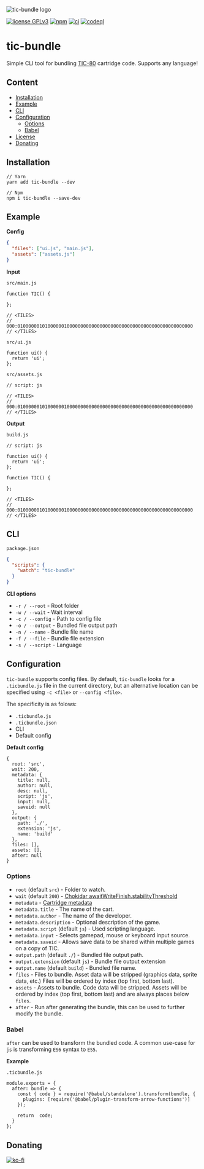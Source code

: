 ![tic-bundle logo](https://i.imgur.com/YpexCm4.png)

[![license GPLv3](https://img.shields.io/badge/license-GPLv3-blue.svg)](https://www.gnu.org/licenses/gpl-3.0)
[![npm](https://img.shields.io/npm/v/tic-bundle?label=npm)](https://www.npmjs.com/package/tic-bundle)
[![ci](https://github.com/chronoDave/tic-bundle/actions/workflows/ci.yml/badge.svg)](https://github.com/chronoDave/tic-bundle/actions/workflows/ci.yml)
[![codeql](https://github.com/chronoDave/tic-bundle/actions/workflows/codeql.yml/badge.svg)](https://github.com/chronoDave/tic-bundle/actions/workflows/codeql.yml)

# tic-bundle

Simple CLI tool for bundling [TIC-80](https://tic80.com/) cartridge code. Supports any language!

## Content

 - [Installation](#installation)
 - [Example](#example)
 - [CLI](#cli)
 - [Configuration](#configuration)
   - [Options](#options)
   - [Babel](#babel)
 - [License](./LICENSE)
 - [Donating](#donating)


## Installation

```
// Yarn
yarn add tic-bundle --dev

// Npm
npm i tic-bundle --save-dev
```

## Example

<b>Config</b>

```JSON
{
  "files": ["ui.js", "main.js"],
  "assets": ["assets.js"]
}
```

<b>Input</b>

`src/main.js`

```JS
function TIC() {

};

// <TILES>
// 000:0100000010100000010000000000000000000000000000000000000000000000
// </TILES>
```

`src/ui.js`

```JS
function ui() {
  return 'ui';
};
```

`src/assets.js`

```JS
// script: js

// <TILES>
// 000:0100000010100000010000000000000000000000000000000000000000000000
// </TILES>
```

<b>Output</b>

`build.js`

```JS
// script: js

function ui() {
  return 'ui';
};

function TIC() {

};

// <TILES>
// 000:0100000010100000010000000000000000000000000000000000000000000000
// </TILES>
```

## CLI

`package.json`

```JSON
{
  "scripts": {
    "watch": "tic-bundle"
  }
}
```

<b>CLI options</b>

 - `-r / --root` - Root folder
 - `-w / --wait` - Wait interval
 - `-c / --config` - Path to config file
 - `-o / --output` - Bundled file output path
 - `-n / --name` - Bundle file name
 - `-f / --file` - Bundle file extension
 - `-s / --script` - Language


## Configuration

`tic-bundle` supports config files. By default, `tic-bundle` looks for a `.ticbundle.js` file in the current directory, but an alternative location can be specified using `-c <file>` or `--config <file>`. 

The specificity is as folows:

 - `.ticbundle.js`
 - `.ticbundle.json`
 - CLI
 - Default config

<b>Default config</b>

```JS
{
  root: 'src',
  wait: 200,
  metadata: {
    title: null,
    author: null,
    desc: null,
    script: 'js',
    input: null,
    saveid: null
  },
  output: {
    path: './',
    extension: 'js',
    name: 'build'
  },
  files: [],
  assets: [],
  after: null
}
```

### Options

 - `root` (default `src`) - Folder to watch.
 - `wait` (default `200`) - [Chokidar awaitWriteFinish.stabilityThreshold](https://github.com/paulmillr/chokidar#performance)
 - `metadata` - [Cartridge metadata](https://github.com/nesbox/TIC-80/wiki#cartridge-metadata)
 - `metadata.title` - The name of the cart.
 - `metadata.author` - The name of the developer.
 - `metadata.description` - Optional description of the game.
 - `metadata.script` (default `js`) - Used scripting language.
 - `metadata.input` - Selects gamepad, mouse or keyboard input source.
 - `metadata.saveid` - Allows save data to be shared within multiple games on a copy of TIC.
 - `output.path` (default `./`) - Bundled file output path.
 - `output.extension` (default `js`) - Bundle file output extension
 - `output.name` (default `build`) - Bundled file name.
 - `files` - Files to bundle. Asset data will be stripped (graphics data, sprite data, etc.) Files will be ordered by index (top first, bottom last).
  - `assets` - Assets to bundle. Code data will be stripped. Assets will be ordered by index (top first, bottom last) and are always places below `files`.
 - `after` - Run after generating the bundle, this can be used to further modify the bundle.

### Babel

`after` can be used to transform the bundled code. A common use-case for `js` is transforming `ES6` syntax to `ES5`.

<b>Example</b>

`.ticbundle.js`

```JS
module.exports = {
  after: bundle => {
    const { code } = require('@babel/standalone').transform(bundle, {
      plugins: [require('@babel/plugin-transform-arrow-functions')]
    });
    
    return  code;
  }
};

```

## Donating

[![ko-fi](https://www.ko-fi.com/img/githubbutton_sm.svg)](https://ko-fi.com/Y8Y41E23T)

